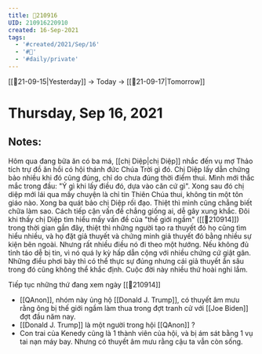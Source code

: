 ```yaml
---
title: 📝210916
UID: 210916220910
created: 16-Sep-2021
tags:
  - '#created/2021/Sep/16'
  - '#📅'
  - '#daily/private'
---
```

[[📝21-09-15|Yesterday]] -> Today -> [[📝21-09-17|Tomorrow]]
# Thursday, Sep 16, 2021

## Notes:
Hôm qua đang bữa ăn có ba má, [[chị Diệp|chị Diệp]] nhắc đến vụ mợ Thảo tích trự đồ ăn hồi có hội thánh đức Chúa Trời gì đó. Chị Diệp lấy dẫn chứng bảo nhiều khi đó cũng đúng, chỉ do chưa đúng thời điểm thui. Mình mới thắc mắc trong đầu: "Ý gì khi lấy điều đó, dựa vào căn cứ gì". Xong sau đó chị diệp mới lái qua mấy chuyện là chỉ tin Thiên Chúa thui, không tin một tôn giáo nào. Xong ba quát bảo chị Diệp rối đạo. Thiệt thì mình cũng chẳng biết chữa làm sao. Cách tiếp cận vấn đề chẳng giống ai, dễ gây xung khắc.
Đôi khi thấy chị Diệp tìm hiểu mấy vấn đề của "thế giới ngầm" ([[📝210914]]) trong thời gian gần đây, thiệt thì những người tạo ra thuyết đó họ cũng tìm hiểu nhiều, và họ đặt giả thuyết và chứng minh giả thuyết đó bằng nhiều sự kiện bên ngoài. Nhưng rất nhiều điều nó đi theo một hướng. Nếu không đủ tỉnh táo dễ bị tin, vì nó quá ly kỳ hấp dẫn cộng với nhiều chứng cứ giật gân. Những điều phơi bày thì có thể thực sự đúng nhưng cái giả thuyết ẩn sâu trong đó cũng không thể khắc định. Cuộc đời này nhiều thứ hoài nghi lắm.

Tiếp tục những thứ đang xem ngày [[📝210914]]
- [[QAnon]], nhóm này ủng hộ [[Donald J. Trump]], có thuyết âm mưu rằng ông bị thế giới ngầm làm thua trong đợt tranh cử với [[Joe Biden]] đợt đầu năm nay.
- [[Donald J. Trump]] là một người trong hội [[QAnon]] ?
- Con trai của Kenedy cũng là 1 thành viên của hội, và bị ám sát bằng 1 vụ tai nạn máy bay. Nhưng có thuyết âm mưu rằng cậu ta vẫn còn sống.

